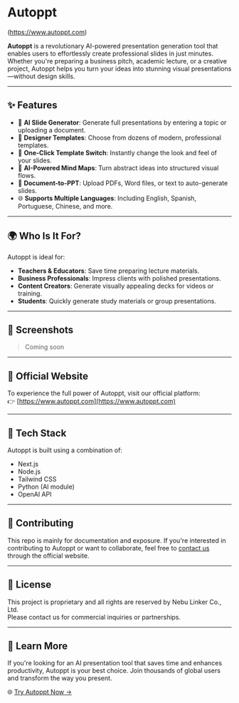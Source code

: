 # Autoppt

(https://www.autoppt.com)

**Autoppt** is a revolutionary AI-powered presentation generation tool that enables users to effortlessly create professional slides in just minutes. Whether you're preparing a business pitch, academic lecture, or a creative project, Autoppt helps you turn your ideas into stunning visual presentations—without design skills.

---

## ✨ Features

- 🚀 **AI Slide Generator**: Generate full presentations by entering a topic or uploading a document.
- 🎨 **Designer Templates**: Choose from dozens of modern, professional templates.
- 🔁 **One-Click Template Switch**: Instantly change the look and feel of your slides.
- 🧠 **AI-Powered Mind Maps**: Turn abstract ideas into structured visual flows.
- 📄 **Document-to-PPT**: Upload PDFs, Word files, or text to auto-generate slides.
- 🌐 **Supports Multiple Languages**: Including English, Spanish, Portuguese, Chinese, and more.

---

## 🌍 Who Is It For?

Autoppt is ideal for:
- **Teachers & Educators**: Save time preparing lecture materials.
- **Business Professionals**: Impress clients with polished presentations.
- **Content Creators**: Generate visually appealing decks for videos or training.
- **Students**: Quickly generate study materials or group presentations.

---

## 📸 Screenshots

> Coming soon

---

## 🔗 Official Website

To experience the full power of Autoppt, visit our official platform:  
👉 [https://www.autoppt.com](https://www.autoppt.com)

---

## 🧰 Tech Stack

Autoppt is built using a combination of:
- Next.js
- Node.js
- Tailwind CSS
- Python (AI module)
- OpenAI API


---

## 🤝 Contributing

This repo is mainly for documentation and exposure. If you're interested in contributing to Autoppt or want to collaborate, feel free to [contact us](https://www.autoppt.com/#contact) through the official website.

---

## 📄 License

This project is proprietary and all rights are reserved by Nebu Linker Co., Ltd.  
Please contact us for commercial inquiries or partnerships.

---

## 🧠 Learn More

If you're looking for an AI presentation tool that saves time and enhances productivity, Autoppt is your best choice. Join thousands of global users and transform the way you present.

🌐 [Try Autoppt Now →](https://www.autoppt.com)

